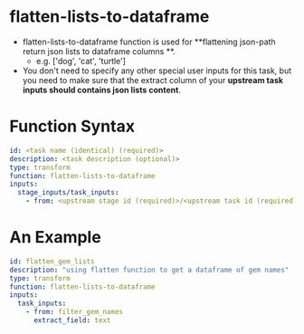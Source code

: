 # flatten-lists-to-dataframe
- flatten-lists-to-dataframe function is used for **flattening json-path return json lists to dataframe columns **.
  - e.g. ['dog', 'cat', 'turtle']
- You don't need to specify any other special user inputs for this task, but you need to make sure that the extract column of your **upstream task inputs should contains json lists content**. 


# Function Syntax
```yml
id: <task name (identical) (required)>
description: <task description (optional)>
type: transform 
function: flatten-lists-to-dataframe
inputs:
  stage_inputs/task_inputs:
    - from: <upstream stage id (required)>/<upstream task id (required)> 
```


# An Example
```yml
id: flatten_gem_lists 
description: "using flatten function to get a dataframe of gem names"
type: transform 
function: flatten-lists-to-dataframe 
inputs:
  task_inputs:
    - from: filter_gem_names 
      extract_field: text
```

